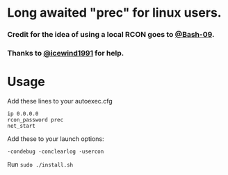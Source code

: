 # Long awaited "prec" for linux users.

### Credit for the idea of using a local RCON goes to [@Bash-09](https://github.com/Bash-09).
### Thanks to [@icewind1991](https://github.com/icewind1991/) for help.

# Usage

Add these lines to your autoexec.cfg

```
ip 0.0.0.0
rcon_password prec
net_start
```

Add these to your launch options:

```-condebug -conclearlog -usercon```

Run ```sudo ./install.sh```